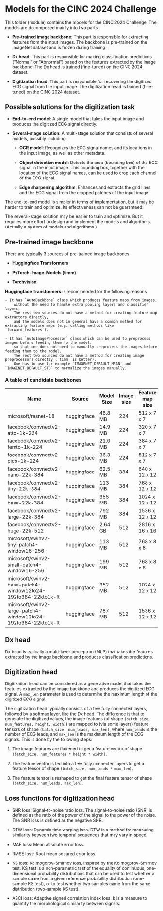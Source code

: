 # Models for the CINC 2024 Challenge

This folder (module) contains the models for the CINC 2024 Challenge. The models are decomposed mainly into two parts:

- **Pre-trained image backbone**: This part is responsible for extracting features from the input images. The backbone is pre-trained on the ImageNet dataset and is frozen during training.

- **Dx head**: This part is responsible for making classification predictions ("Normal" or "Abnormal") based on the features extracted by the image backbone. The Dx head is trained (fine-tuned) on the CINC 2024 dataset.

- **Digitization head**: This part is responsible for recovering the digitized ECG signal from the input image. The digitization head is trained (fine-tuned) on the CINC 2024 dataset.

## Possible solutions for the digitization task

- **End-to-end model**: A single model that takes the input image and produces the digitized ECG signal directly.

- **Several-stage solution**: A multi-stage solution that consists of several models, possibly including:

  - **OCR model**: Recognizes the ECG signal names and its locations in the input image, as well as other metadata.

  - **Object detection model**: Detects the area (bounding box) of the ECG signal in the input image.
    This bounding box, together with the location of the ECG signal names, can be used to crop each channel of the ECG signal.

  - **Edge sharpening algorithm**: Enhances and extracts the grid lines and the ECG signal from the cropped patches of the input image.

The end-to-end model is simpler in terms of implementation, but it may be harder to train and optimize.
Its effectiveness can not be guaranteed.

The several-stage solution may be easier to train and optimize.
But it requires more effort to design and implement the models and algorithms. (Actually a system of models and algorithms.)

## Pre-trained image backbone

There are typically 3 sources of pre-trained image backbones:

- **Huggingface Transformers**

- **PyTorch-Image-Models (timm)**

- **Torchvision**

**Huggingface Transformers** is recommended for the following reasons:

    - It has `AutoBackbone` class which produces feature maps from images,
        without the need to handle extra pooling layers and classifier layers.
        The rest two sources do not have a method for creating feature map extractors directly,
        and the models does not in general have a common method for extracting feature maps (e.g. calling methods like `forward_features`).

    - It has `AutoImageProcessor` class which can be used to preprocess images before feeding them to the model,
        so that one does not need to manually preprocess the images before feeding them to the model.
        The rest two sources do not have a method for creating image preprocessors directly (`timm` is better).
        One has to use for example `IMAGENET_DEFAULT_MEAN` and `IMAGENET_DEFAULT_STD` to normalize the images manually.

### A table of candidate backbones

| Name                                                           | Source      | Model Size | Image size | Feature map size | Pretrained on   |
| -------------------------------------------------------------- | ----------- | ---------- | ---------- | ---------------- | --------------- |
| microsoft/resnet-18                                            | huggingface | 46.8 MB    | 224        | 512 x 7 x 7      | ImageNet-1k     |
| facebook/convnextv2-atto-1k-224                                | huggingface | 14.9 MB    | 224        | 320 x 7 x 7      | ImageNet-1k     |
| facebook/convnextv2-femto-1k-224                               | huggingface | 21.0 MB    | 224        | 384 x 7 x 7      | ImageNet-1k     |
| facebook/convnextv2-pico-1k-224                                | huggingface | 36.3 MB    | 224        | 512 x 7 x 7      | ImageNet-1k     |
| facebook/convnextv2-nano-22k-384                               | huggingface | 62.5 MB    | 384        | 640 x 12 x 12    | ImageNet-22k    |
| facebook/convnextv2-tiny-22k-384                               | huggingface | 113 MB     | 384        | 768 x 12 x 12    | ImageNet-22k    |
| facebook/convnextv2-base-22k-384                               | huggingface | 355 MB     | 384        | 1024 x 12 x 12   | ImageNet-22k    |
| facebook/convnextv2-large-22k-384                              | huggingface | 792 MB     | 384        | 1536 x 12 x 12   | ImageNet-22k    |
| facebook/convnextv2-huge-22k-512                               | huggingface | 2.64 GB    | 512        | 2816 x 16 x 16   | ImageNet-22k    |
| microsoft/swinv2-tiny-patch4-window16-256                      | huggingface | 113 MB     | 512        | 768 x 8 x 8      | ImageNet-1k     |
| microsoft/swinv2-small-patch4-window16-256                     | huggingface | 199 MB     | 512        | 768 x 8 x 8      | ImageNet-1k     |
| microsoft/swinv2-base-patch4-window12to24-192to384-22kto1k-ft  | huggingface | 352 MB     | 512        | 1024 x 12 x 12   | ImageNet-22k-1k |
| microsoft/swinv2-large-patch4-window12to24-192to384-22kto1k-ft | huggingface | 787 MB     | 512        | 1536 x 12 x 12   | ImageNet-22k-1k |

## Dx head

Dx head is typically a multi-layer perceptron (MLP) that takes the features extracted by the image backbone and produces classification predictions.

## Digitization head

Digitization head can be considered as a generative model that takes the features extracted by the image backbone and produces the digitized ECG signal.
A `max_len` parameter is used to determine the maximum length of the digitized ECG signal.

The digitization head typically consists of a few fully connected layers, followed by a softmax layer, like the Dx head.
The difference is that to generate the digitized values,
the image features (of shape ``(batch_size, num_features, height, width)``) are mapped to (via some layers)
feature tensors of shape ``(batch_size, num_leads, max_len)``, where ``num_leads`` is the number of ECG leads,
and ``max_len`` is the maximum length of the ECG signals.
This is done by the following steps:

1. The image features are flattened to get a feature vector of shape ``(batch_size, num_features * height * width)``.

2. The feature vector is fed into a few fully connected layers to get a feature tensor of shape ``(batch_size, num_leads * max_len)``.

3. The feature tensor is reshaped to get the final feature tensor of shape ``(batch_size, num_leads, max_len)``.

## Loss functions for digitization head

- SNR loss: Signal-to-noise ratio loss.
  The signal-to-noise ratio (SNR) is defined as the ratio of the power of the signal to the power of the noise.
  The SNR loss is defined as the negative SNR.

- DTW loss: Dynamic time warping loss.
  DTW is a method for measuring similarity between two temporal sequences that may vary in speed.

- MAE loss: Mean absolute error loss.

- RMSE loss: Root mean squared error loss.

- KS loss: Kolmogorov-Smirnov loss, inspired by the Kolmogorov-Smirnov test.
  KS test is a non-parametric test of the equality of continuous, one-dimensional probability distributions
  that can be used to test whether a sample came from a given reference probability distribution (one-sample KS test),
  or to test whether two samples came from the same distribution (two-sample KS test).

- ASCI loss: Adaptive signed correlation index loss. It is a measure to quantify the morphological similarity between signals.
